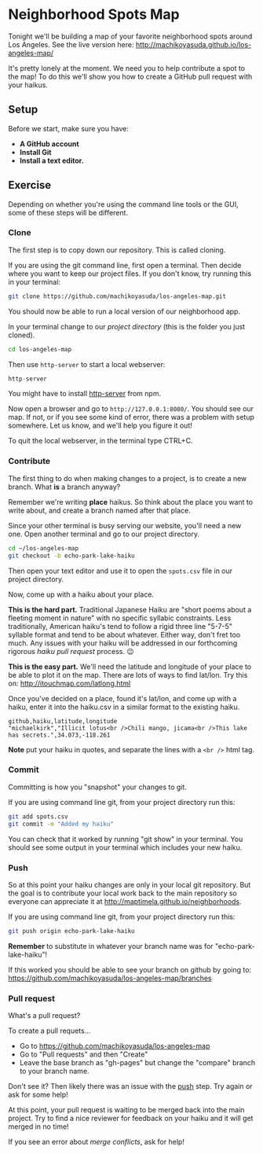 # Neighborhood Spots Map

Tonight we'll be building a map of your favorite neighborhood spots around Los Angeles. See the live version here: http://machikoyasuda.github.io/los-angeles-map/

It's pretty lonely at the moment. We need you to help contribute a spot to the map! To do this we'll show you how to create a GitHub pull request with your haikus.

## Setup

Before we start, make sure you have:
 - **A GitHub account**
 - **Install Git**
 - **Install a text editor.**

## Exercise

Depending on whether you're using the command line tools or the GUI, some of these steps will be different.

### Clone

The first step is to copy down our repository. This is called cloning.

If you are using the git command line, first open a terminal. Then decide where you want to keep our project files. If you don't know, try running this in your terminal:

```sh
git clone https://github.com/machikoyasuda/los-angeles-map.git
```

You should now be able to run a local version of our neighborhood app.

In your terminal change to our *project directory* (this is the folder you just cloned).

```sh
cd los-angeles-map
```

Then use `http-server` to start a local webserver:

```js
http-server
```

You might have to install [http-server](https://www.npmjs.com/package/http-server) from npm.

Now open a browser and go to `http://127.0.0.1:8080/`. You should see our  map. If not, or if you see some kind of error, there was a problem with setup somewhere. Let us know, and we'll help you figure it out!

To quit the local webserver, in the terminal type CTRL+C.

### Contribute

The first thing to do when making changes to a project, is to create a new branch. What **is** a branch anyway?

Remember we're writing **place** haikus. So think about the place you want to write about, and create a branch named after that place.

Since your other terminal is busy serving our website, you'll need a new one. Open another terminal and go to our project directory.

```sh
cd ~/los-angeles-map
git checkout -b echo-park-lake-haiku
```

Then open your text editor and use it to open the `spots.csv` file in our project directory.

Now, come up with a haiku about your place.

**This is the hard part.** Traditional Japanese Haiku are "short poems about a fleeting moment in nature" with no specific syllabic constraints. Less traditionally, American haiku's tend to follow a rigid three line "5-7-5" syllable format and tend to be about whatever. Either way, don't fret too much. Any issues with your haiku will be addressed in our forthcoming rigorous *haiku pull request* process. :wink:

**This is the easy part.** We'll need the latitude and longitude of your place to be able to plot it on the map. There are lots of ways to find lat/lon. Try this on: http://itouchmap.com/latlong.html

Once you've decided on a place, found it's lat/lon, and come up with a haiku, enter it into the haiku.csv in a similar format to the existing haiku.

```
github,haiku,latitude,longitude
"michaelkirk","Illicit lotus<br />Chili mango, jicama<br />This lake has secrets.",34.073,-118.261
```

**Note** put your haiku in quotes, and separate the lines with a `<br />` html tag.

### Commit

Committing is how you "snapshot" your changes to git.

If you are using command line git, from your project directory run this:

```sh
git add spots.csv
git commit -m "Added my haiku"
```

You can check that it worked by running "git show" in your terminal. You should see some output in your terminal which includes your new haiku.

### Push

So at this point your haiku changes are only in your local git repository. But the goal is to contribute your local work back to the main repository so everyone can appreciate it at http://maptimela.github.io/neighborhoods.

If you are using command line git, from your project directory run this:

```sh
git push origin echo-park-lake-haiku
```
**Remember** to substitute in whatever your branch name was for "echo-park-lake-haiku"!

If this worked you should be able to see your branch on github by going to: https://github.com/machikoyasuda/los-angeles-map/branches

### Pull request

What's a pull request?

To create a pull requets...

 - Go to https://github.com/machikoyasuda/los-angeles-map
 - Go to "Pull requests" and then "Create"
 - Leave the base branch as "gh-pages" but change the "compare" branch to your branch name.

Don't see it? Then likely there was an issue with the [push](#push) step. Try again or ask for some help!

At this point, your pull request is waiting to be merged back into the main project. Try to find a nice reviewer for feedback on your haiku and it will get merged in no time!

If you see an error about *merge conflicts*, ask for help!
